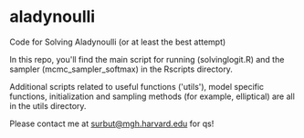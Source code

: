 # aladynoulli
Code for Solving Aladynoulli (or at least the best attempt)

In this repo, you'll find the main script for running (solvinglogit.R) and the sampler (mcmc_sampler_softmax) in the Rscripts directory.

Additional scripts related to useful functions ('utils'), model specific functions, initialization and sampling methods (for example, elliptical) are all in the utils directory.

Please contact me at surbut@mgh.harvard.edu for qs!
